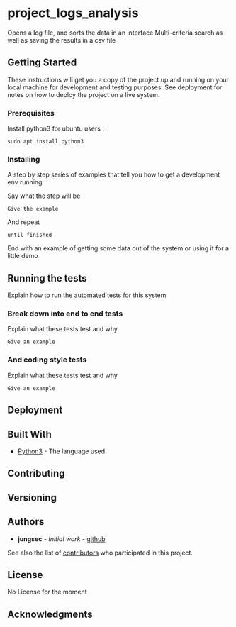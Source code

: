 # project_logs_analysis

Opens a log file, and sorts the data in an interface
Multi-criteria search as well as saving the results in a csv file

## Getting Started

These instructions will get you a copy of the project up and running on your local machine for development and testing purposes. See deployment for notes on how to deploy the project on a live system.

### Prerequisites

Install python3 for ubuntu users :

```
sudo apt install python3
```

### Installing

A step by step series of examples that tell you how to get a development env running

Say what the step will be

```
Give the example
```

And repeat

```
until finished
```

End with an example of getting some data out of the system or using it for a little demo

## Running the tests

Explain how to run the automated tests for this system

### Break down into end to end tests

Explain what these tests test and why

```
Give an example
```

### And coding style tests

Explain what these tests test and why

```
Give an example
```

## Deployment



## Built With

* [Python3](https://docs.python.org/3.7/) - The language used


## Contributing



## Versioning

 

## Authors

* **jungsec** - *Initial work* - [github](https://github.com/jungsec/)

See also the list of [contributors](https://github.com/jungsec/project_logs_analysis/graphs/contributors) who participated in this project.

## License

No License for the moment

## Acknowledgments

